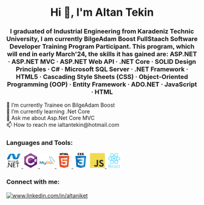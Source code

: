 <h1 align="center">Hi 👋, I'm Altan Tekin</h1>
<h3 align="center">I graduated of Industrial Engineering from Karadeniz Technic University, I am currently BilgeAdam Boost FullStaach Software Developer Training Program Participant. This program, which will end in early March'24, the skills it has gained are: ASP.NET · ASP.NET MVC · ASP.NET Web API · .NET Core · SOLID Design Principles · C# · Microsoft SQL Server · .NET Framework · HTML5 · Cascading Style Sheets (CSS) · Object-Oriented Programming (OOP) · Entity Framework · ADO.NET · JavaScript · HTML </h3>

<p aligin="left">
🔭 I’m currently Trainee on BilgeAdam Boost<br>
🌱 I’m currently learning .Net Core<br>
💬 Ask me about Asp.Net Core MVC<br>
📫 How to reach me ialtantekin@hotmail.com<br>
</p>

<h3 align="left">Languages and Tools:</h3>
<p align="left">
      <a href="https://dotnet.microsoft.com/" target="_blank" rel="noreferrer"> <img src="https://raw.githubusercontent.com/devicons/devicon/master/icons/dot-net/dot-net-original-wordmark.svg" alt="dotnet" width="40" height="40"/> </a>
  <a href="https://www.w3schools.com/cs/" target="_blank" rel="noreferrer"> <img src="https://raw.githubusercontent.com/devicons/devicon/master/icons/csharp/csharp-original.svg" alt="csharp" width="40" height="40"/> </a>
    <a href="https://www.mysql.com/" target="_blank" rel="noreferrer"> <img src="https://raw.githubusercontent.com/devicons/devicon/master/icons/mysql/mysql-original-wordmark.svg" alt="mysql" width="40" height="40"/> </a> 
    <a href="https://www.w3.org/html/" target="_blank" rel="noreferrer"> <img src="https://raw.githubusercontent.com/devicons/devicon/master/icons/html5/html5-original-wordmark.svg" alt="html5" width="40" height="40"/> </a> 
  <a href="https://www.w3schools.com/css/" target="_blank" rel="noreferrer"> <img src="https://raw.githubusercontent.com/devicons/devicon/master/icons/css3/css3-original-wordmark.svg" alt="css3" width="40" height="40"/></a>
  <a href="https://developer.mozilla.org/en-US/docs/Web/JavaScript" target="_blank" rel="noreferrer"> <img src="https://raw.githubusercontent.com/devicons/devicon/master/icons/javascript/javascript-original.svg" alt="javascript" width="40" height="40"/> </a> 
  <a href="https://reactjs.org/" target="_blank" rel="noreferrer"> <img src="https://raw.githubusercontent.com/devicons/devicon/master/icons/react/react-original-wordmark.svg" alt="react" width="40" height="40"/> </a> 


<h3 align="left">Connect with me:</h3>
<p align="left">
<a href="https://https://www.linkedin.com/in/altaniket/" target="blank"><img align="center" src="https://raw.githubusercontent.com/rahuldkjain/github-profile-readme-generator/master/src/images/icons/Social/linked-in-alt.svg" alt="www.linkedin.com/in/altaniket" height="30" width="40" /></a>
</p>

